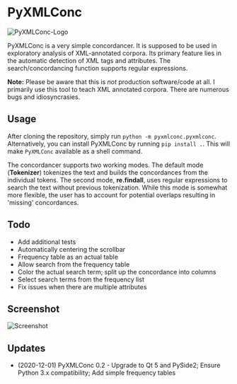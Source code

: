 # PyXMLConc

![PyXMLConc-Logo](https://user-images.githubusercontent.com/16179317/100772813-5e335980-3400-11eb-909c-9a306bce3153.png)

PyXMLConc is a very simple concordancer. It is supposed to be used in exploratory analysis of XML-annotated corpora. Its primary feature lies in the automatic detection of XML tags and attributes. The search/concordancing function supports regular expressions.

**Note:** Please be aware that this is *not* production software/code at all. I primarily use this tool to teach XML annotated corpora. There are numerous bugs and idiosyncrasies.

## Usage

After cloning the repository, simply run `python -m pyxmlconc.pyxmlconc`. 
Alternatively, you can install PyXMLConc by running `pip install .`. This will make `PyXMLConc` available as a shell command.

The concordancer supports two working modes. The default mode (**Tokenizer**) tokenizes the text and builds the concordances from the individual tokens. The second mode, **re.findall**, uses regular expressions to search the text without previous tokenization. While this mode is somewhat more flexible, the user has to account for potential overlaps resulting in 'missing' concordances.

## Todo

- Add additional tests
- Automatically centering the scrollbar
- Frequency table as an actual table
- Allow search from the frequency table
- Color the actual search term; split up the concordance into columns
- Select search terms from the frequency list
- Fix issues when there are multiple attributes

## Screenshot

![Screenshot](https://cloud.githubusercontent.com/assets/16179317/23309280/516f3366-faae-11e6-9af6-4403f24aac1f.png?raw=true)

## Updates

* (2020-12-01) PyXMLConc 0.2 - Upgrade to Qt 5 and PySide2; Ensure Python 3.x compatibility; Add simple frequency tables
